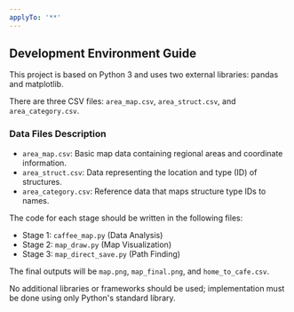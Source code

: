```yaml
---
applyTo: '**'
---
```


## Development Environment Guide

This project is based on Python 3 and uses two external libraries: pandas and matplotlib.

There are three CSV files: `area_map.csv`, `area_struct.csv`, and `area_category.csv`. 

### Data Files Description
- `area_map.csv`: Basic map data containing regional areas and coordinate information.
- `area_struct.csv`: Data representing the location and type (ID) of structures.
- `area_category.csv`: Reference data that maps structure type IDs to names.

The code for each stage should be written in the following files:
- Stage 1: `caffee_map.py` (Data Analysis)
- Stage 2: `map_draw.py` (Map Visualization)
- Stage 3: `map_direct_save.py` (Path Finding)

The final outputs will be `map.png`, `map_final.png`, and `home_to_cafe.csv`.

No additional libraries or frameworks should be used; implementation must be done using only Python's standard library.